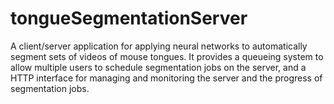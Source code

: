 # tongueSegmentationServer
A client/server application for applying neural networks to automatically segment sets of videos of mouse tongues. It provides a queueing system to allow multiple users to schedule segmentation jobs on the server, and a HTTP interface for managing and monitoring the server and the progress of segmentation jobs.
